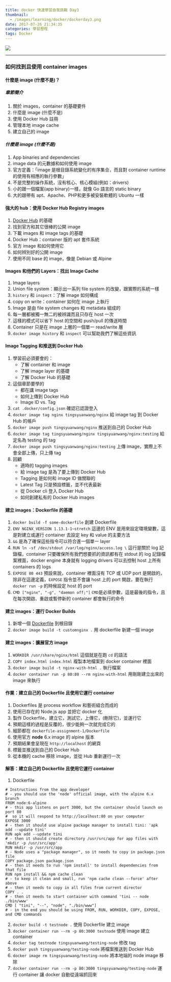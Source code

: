 ```yaml
---
title: docker 快速學習自我挑戰 Day3
thumbnail:
  - /images/learning/docker/dockerday3.png
date: 2017-07-26 21:34:35
categories: 學習歷程
tags: Docker
---
```

<img src="/images/learning/docker/dockerday3.png">

***
### 如何找到且使用 container images
#### 什麼是 image (什麼不是)？
##### 章節簡介
1. 關於 images，container 的基礎要件
2. 什麼是 image (什麼不是)
3. 使用 Docker Hub 註冊
4. 管理本地 image cache
5. 建立自己的 image
##### 什麼是 image (什麼不是)
1. App binaries and dependencies
2. image data 的元數據和如何使用 image
3. 官方定義：「image 是根目錄系統變化的有序集合，而且對 container runtime 的使用有相應的執行參數」
4. 不是完整的操作系統，沒有核心、核心模組(例如：drivers)
5. 小的跟一個檔案(app binary)一樣，就像 Go 語言的 static binary
6. 大的跟帶有 apt、Apache、PHP和更多被安裝軟體的 Ubuntu 一樣
#### 強大的 hub：使用 Docker Hub Registry images
1. [Docker Hub](https://hub.docker.com) 的基礎
2. 找到官方和其它很棒的公開 image
3. 下載 images 和 image tags 的基礎
4. Docker Hub：container 版的 apt 套件系統
5. 官方 image 和如何使用它
6. 如何辨別好的公開 image
7. 使用不同 base 的 image，像是 Debian 或 Alpine
#### Images 和他們的 Layers：找出 Image Cache
1. Image layers
2. Union file system：顯示出一系列 file system 的改變，跟實際的系統一樣
3. `history` 和 `inspect`：了解 image 如何構成
4. copy on write：container 如何在 image 上執行
5. Image 是由 file system changes 和 metadata 組成的
6. 每一層都被獨一無二的被辨識而且只存在 host 一次
7. 這樣的模式可以省下 host 的空間和 push/pull 的傳送時間
8. Container 只是在 image 上層的一個單一 read/write 層
9. `docker image history` 和 `inspect` 可以幫助我們了解這些資訊
#### Image Tagging 和推送到 Docker Hub
1. 學習前必須要會的：
    - 了解 container 和 image
    - 了解 image layer 的基礎
    - 了解 Docker Hub 的基礎
2. 這個章節要學的
    - 都在講 image tags
    - 如何上傳到 Docker Hub
    - Image ID vs. Tag
3. `cat .docker/config.json` 確認已認證登入
4. `docker image tag nginx tingsyuanwang/nginx` 給 image tag 到 Docker Hub 的帳戶
5. `docker image push tingsyuanwang/nginx` 推送到自己的 Docker Hub
6. `docker image tag tingsyuanwang/nginx tingsyuanwang/nginx:testing` 給定名為 testing 的 tag
7. `docker image push tingsyuanwang/nginx:testing` 上傳 image，實際上不會全部上傳，只上傳 tag
8. 回顧
    - 適時的 tagging images
    - 給 image tag 是為了要上傳到 Docker Hub
    - Tagging 是如何和 image ID 做關聯的
    - Latest Tag 只是預設標籤，並不代表最新
    - 從 Docker cli 登入 Docker Hub
    - 如何創建私有的 Docker Hub images
#### 建立 images：Dockerfile 的基礎
1. `docker build -f some-dockerfile` 創建 Dockerfile
2. `ENV NGINX_VERSION 1.13.1-1~stretch` 這邊的 ENV 是用來設定環境變數，這是對建立或運行 container 去設定 key 和 value 的主要方法
3. `&&` 是為了確保這些指令可以符合進一個單一 layer
4. `RUN ln -sf /dev/stdout /var/log/nginx/access.log \` 這行是關於 log 記錄檔，container 只要確保所有我們想要抓的資訊都有在 stdout 的 log 記錄檔案裡面，docker engine 本身就有 logging drivers 可以去控制 host 上所有 containers 的 logs
5. `EXPOSE 80 443` 預設來說，container 裡面沒有 TCP 或 UDP port 是開啟的，除非在這邊定義，`EXPOSE` 指令並不會讓 host 上的 port 開啟，要在執行 `docker run -p` 的時候設定 host 的 port
6. `CMD ["nginx", "-g", "daemon off;"]` `CMD`是必填參數，這是最後的指令，且在每次開啟、重啟或暫停新的 container 都會執行的命令
#### 建立 images：運行 Docker Builds
1. 新增一個 [Dockerfile](https://raw.githubusercontent.com/BretFisher/udemy-docker-mastery/master/dockerfile-sample-1/Dockerfile) 到根目錄
2. `docker image build -t customnginx .` 用 dockerfile 新建一個 image
#### 建立 images：擴展官方 image
1. `WORKDIR /usr/share/nginx/html` 這個就是在跑 `cd` 的語法
2. `COPY index.html index.html` 複製本地檔案到 docker container 裡面
3. `docker image build -t nginx-with-html .` 執行檔案
4. `docker container run -p 80:80 --rm nginx-with-html` 用剛剛建立出來的 image 來執行
#### 作業：建立自己的 Dockerfile 且使用它運行 container
1. Dockerfiles 是 process workflow 和藝術組合而成的
2. 使用已存在的 Node.js app 並把它 docker 化
3. 製作 Dockerfile，建立它，測試它，上傳它，(刪除它)，並運行它
4. 預期這樣的過程是反覆的，很少能夠一次就完成它的
5. 細節都在 `dockerfile-assignment-1/Dockerfile`
6. 使用官方 **node** 6.x image 的 alpine 版本
7. 預期結果會呈現在 `http://localhost` 的網頁
8. 標籤並推送到自己的 Docker Hub
9. 從本機的 cache 移除 image，並從 Hub 重新運行一次
#### 解答：建立自己的 Dockerfile 且使用它運行 container
1. Dockerfile
```
# Instructions from the app developer
# - you should use the 'node' official image, with the alpine 6.x branch
FROM node:6-alpine
# - this app listens on port 3000, but the container should launch on port 80
#  so it will respond to http://localhost:80 on your computer
EXPOSE 3000
# - then it should use alpine package manager to install tini: 'apk add --update tini'
RUN apk add --update tini
# - then it should create directory /usr/src/app for app files with 'mkdir -p /usr/src/app'
RUN mkdir -p /usr/src/app
# - Node uses a "package manager", so it needs to copy in package.json file
COPY package.json package.json
# - then it needs to run 'npm install' to install dependencies from that file
RUN npm install && npm cache clean
# - to keep it clean and small, run 'npm cache clean --force' after above
# - then it needs to copy in all files from current director
COPY . .
# - then it needs to start container with command 'tini -- node ./bin/www'
CMD [ "tini", "--", "node", "./bin/www"]
# - in the end you should be using FROM, RUN, WORKDIR, COPY, EXPOSE, and CMD commands
```
2. `docker build -t testnode .` 使用 Dockerfile 建立 image
3. `docker container run --rm -p 80:3000 testnode` 使用 image 建立 container
4. `docker tag testnode tingsyuanwang/testing-node` 修改 tag
5. `docker push tingsyuanwang/testing-node` 將檔案推送到 Docker Hub
6. `docker image rm tingsyuanwang/testing-node` 將本地端的 node image 移除
7. `docker container run --rm -p 80:3000 tingsyuanwang/testing-node` 運行 container 讓 docker 自動從遠端抓回來